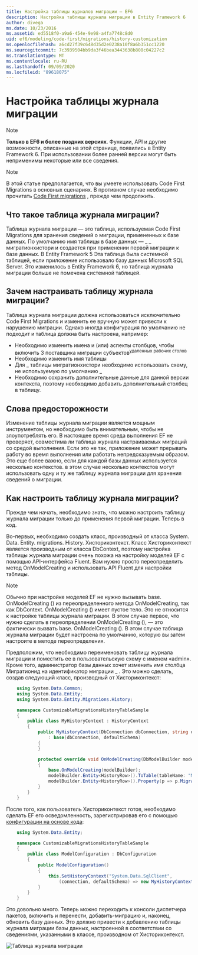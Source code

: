 ```yaml
---
title: Настройка таблицы журналов миграции — EF6
description: Настройка таблицы журнала миграции в Entity Framework 6
author: divega
ms.date: 10/23/2016
ms.assetid: ed5518f0-a9a6-454e-9e98-a4fa7748c8d0
uid: ef6/modeling/code-first/migrations/history-customization
ms.openlocfilehash: a6cd27f39c648d35d2e0238a10f8a6b351cc1220
ms.sourcegitcommit: 7c3939504bb9da3f46bea3443638b808c04227c2
ms.translationtype: MT
ms.contentlocale: ru-RU
ms.lasthandoff: 09/09/2020
ms.locfileid: "89618075"
---
```

# <a name="customizing-the-migrations-history-table"></a>Настройка таблицы журнала миграции
> [!NOTE]
> **Только в EF6 и более поздних версиях**. Функции, API и другие возможности, описанные на этой странице, появились в Entity Framework 6. При использовании более ранней версии могут быть неприменимы некоторые или все сведения.

> [!NOTE]
> В этой статье предполагается, что вы умеете использовать Code First Migrations в основных сценариях. В противном случае необходимо прочитать [Code First migrations](xref:ef6/modeling/code-first/migrations/index) , прежде чем продолжить.

## <a name="what-is-migrations-history-table"></a>Что такое таблица журнала миграции?

Таблица журнала миграции — это таблица, используемая Code First Migrations для хранения сведений о миграции, примененных к базе данных. По умолчанию имя таблицы в базе данных — \_ \_ мигратионхистори и создается при применении первой миграции к базе данных. В Entity Framework 5 Эта таблица была системной таблицей, если приложение использовало базу данных Microsoft SQL Server. Это изменилось в Entity Framework 6, но таблица журнала миграции больше не помечена системной таблицей.

## <a name="why-customize-migrations-history-table"></a>Зачем настраивать таблицу журнала миграции?

Таблица журнала миграции должна использоваться исключительно Code First Migrations и изменить ее вручную может привести к нарушению миграции. Однако иногда конфигурация по умолчанию не подходит и таблица должна быть настроена, например:

-   Необходимо изменить имена и (или) аспекты столбцов, чтобы включить 3 поставщика миграции субъектов<sup>удаленных рабочих столов</sup>
-   Необходимо изменить имя таблицы
-   Для \_ таблицы мигратионхистори необходимо использовать схему, не используемую по умолчанию \_
-   Необходимо сохранить дополнительные данные для данной версии контекста, поэтому необходимо добавить дополнительный столбец в таблицу.

## <a name="words-of-precaution"></a>Слова предосторожности

Изменение таблицы журнала миграции является мощным инструментом, но необходимо быть внимательным, чтобы не злоупотреблять его. В настоящее время среда выполнения EF не проверяет, совместима ли таблица журнала настраиваемых миграций со средой выполнения. Если это не так, приложение может прерывать работу во время выполнения или работать непредсказуемым образом. Это еще более важно, если для каждой базы данных используется несколько контекстов. в этом случае несколько контекстов могут использовать одну и ту же таблицу журнала миграции для хранения сведений о миграции.

## <a name="how-to-customize-migrations-history-table"></a>Как настроить таблицу журнала миграции?

Прежде чем начать, необходимо знать, что можно настроить таблицу журнала миграции только до применения первой миграции. Теперь в код.

Во-первых, необходимо создать класс, производный от класса System. Data. Entity. migrations. History. Хисториконтекст. Класс Хисториконтекст является производным от класса DbContext, поэтому настройка таблицы журнала миграции очень похожа на настройку моделей EF с помощью API-интерфейса Fluent. Вам нужно просто переопределить метод OnModelCreating и использовать API Fluent для настройки таблицы.

>[!NOTE]
> Обычно при настройке моделей EF не нужно вызывать base. OnModelCreating () из переопределенного метода OnModelCreating, так как DbContext. OnModelCreating () имеет пустое тело. Это не относится к настройке таблицы журнала миграции. В этом случае первое, что нужно сделать в переопределении OnModelCreating (), — это фактически вызвать base. OnModelCreating (). В этом случае таблица журнала миграции будет настроена по умолчанию, которую вы затем настроите в методе переопределения.

Предположим, что необходимо переименовать таблицу журнала миграции и поместить ее в пользовательскую схему с именем «admin». Кроме того, администратор базы данных хочет изменить имя столбца Мигратионид на идентификатор миграции \_ . Это можно сделать, создав следующий класс, производный от Хисториконтекст:

``` csharp
    using System.Data.Common;
    using System.Data.Entity;
    using System.Data.Entity.Migrations.History;

    namespace CustomizableMigrationsHistoryTableSample
    {
        public class MyHistoryContext : HistoryContext
        {
            public MyHistoryContext(DbConnection dbConnection, string defaultSchema)
                : base(dbConnection, defaultSchema)
            {
            }

            protected override void OnModelCreating(DbModelBuilder modelBuilder)
            {
                base.OnModelCreating(modelBuilder);
                modelBuilder.Entity<HistoryRow>().ToTable(tableName: "MigrationHistory", schemaName: "admin");
                modelBuilder.Entity<HistoryRow>().Property(p => p.MigrationId).HasColumnName("Migration_ID");
            }
        }
    }
```

После того, как пользователь Хисториконтекст готов, необходимо сделать EF его осведомленность, зарегистрировав его с помощью [конфигурации на основе кода](https://msdn.com/data/jj680699):

``` csharp
    using System.Data.Entity;

    namespace CustomizableMigrationsHistoryTableSample
    {
        public class ModelConfiguration : DbConfiguration
        {
            public ModelConfiguration()
            {
                this.SetHistoryContext("System.Data.SqlClient",
                    (connection, defaultSchema) => new MyHistoryContext(connection, defaultSchema));
            }
        }
    }
```

Это довольно много. Теперь можно переходить к консоли диспетчера пакетов, включить и перенести, добавить-миграцию и, наконец, обновить базу данных. Это должно привести к добавлению таблицы журнала миграции базы данных, настроенной в соответствии со сведениями, указанными в классе, производном от Хисториконтекст.

![Таблица журнала миграции](~/ef6/media/database.png)
